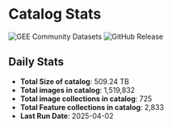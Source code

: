 # Catalog Stats

![GEE Community Datasets](https://img.shields.io/endpoint?url=https://gist.githubusercontent.com/samapriya/34bc0c1280d475d3a69e3b60a706226e/raw/community.json)
![GitHub Release](https://img.shields.io/github/v/release/samapriya/awesome-gee-community-datasets)

## Daily Stats

<!-- START_MARKER -->
* **Total Size of catalog**: 509.24 TB
* **Total images in catalog**: 1,519,832
* **Total image collections in catalog**: 725
* **Total Feature collections in catalog**: 2,833
* **Last Run Date**: 2025-04-02
<!-- END_MARKER -->
